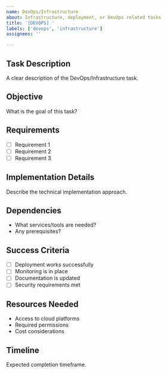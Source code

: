 ```yaml
---
name: DevOps/Infrastructure
about: Infrastructure, deployment, or DevOps related tasks
title: '[DEVOPS] '
labels: ['devops', 'infrastructure']
assignees: ''

---
```


## Task Description
A clear description of the DevOps/Infrastructure task.

## Objective
What is the goal of this task?

## Requirements
- [ ] Requirement 1
- [ ] Requirement 2
- [ ] Requirement 3

## Implementation Details
Describe the technical implementation approach.

## Dependencies
- What services/tools are needed?
- Any prerequisites?

## Success Criteria
- [ ] Deployment works successfully
- [ ] Monitoring is in place
- [ ] Documentation is updated
- [ ] Security requirements met

## Resources Needed
- Access to cloud platforms
- Required permissions
- Cost considerations

## Timeline
Expected completion timeframe.
